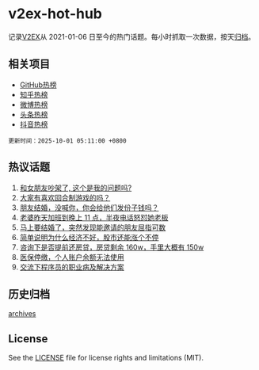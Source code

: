 # v2ex-hot-hub

 记录[V2EX](https://www.v2ex.com/)从 2021-01-06 日至今的热门话题。每小时抓取一次数据，按天[归档](archives)。
 
 ## 相关项目

- [GitHub热榜](https://github.com/lonnyzhang423/github-hot-hub)
- [知乎热榜](https://github.com/lonnyzhang423/zhihu-hot-hub)
- [微博热榜](https://github.com/lonnyzhang423/weibo-hot-hub)
- [头条热榜](https://github.com/lonnyzhang423/toutiao-hot-hub)
- [抖音热榜](https://github.com/lonnyzhang423/douyin-hot-hub)


 `更新时间：2025-10-01 05:11:00 +0800`

## 热议话题

1. [和女朋友吵架了, 这个是我的问题吗?](https://www.v2ex.com/t/1162864)
1. [大家有喜欢回合制游戏的吗？](https://www.v2ex.com/t/1162854)
1. [朋友结婚，没喊你，你会给他们发份子钱吗？](https://www.v2ex.com/t/1162778)
1. [老婆昨天加班到晚上 11 点，半夜电话怒怼她老板](https://www.v2ex.com/t/1162811)
1. [马上要结婚了，突然发现能邀请的朋友屈指可数](https://www.v2ex.com/t/1162785)
1. [简单说明为什么经济不好，股市还能涨个不停](https://www.v2ex.com/t/1162806)
1. [咨询下是否提前还房贷，房贷剩余 160w，手里大概有 150w](https://www.v2ex.com/t/1162827)
1. [医保停缴，个人账户余额无法使用](https://www.v2ex.com/t/1162818)
1. [交流下程序员的职业病及解决方案](https://www.v2ex.com/t/1162773)

## 历史归档

[archives](archives)

## License

See the [LICENSE](LICENSE) file for license rights and limitations (MIT).
